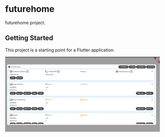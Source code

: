 # futurehome

futurehome project.

## Getting Started

This project is a starting point for a Flutter application.

![Alt text](screenshot.png?raw=true)
